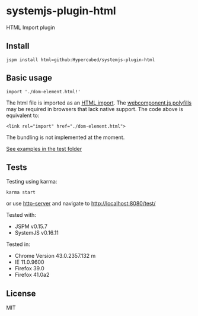 systemjs-plugin-html
===========

HTML Import plugin

## Install

```
jspm install html=github:Hypercubed/systemjs-plugin-html
```

## Basic usage

```
import './dom-element.html!'
```

The html file is imported as an [HTML import](http://www.html5rocks.com/en/tutorials/webcomponents/imports/).  The [webcomponent.js polyfills](http://webcomponents.org/) may be required in browsers that lack native support.  The code above is equivalent to:

```
<link rel="import" href="./dom-element.html">
```

The bundling is not implemented at the moment.

[See examples in the test folder](https://github.com/Hypercubed/systemjs-plugin-html/tree/master/test)

## Tests

Testing using karma:

```
karma start
```

or use [http-server](https://github.com/indexzero/http-server) and navigate to [http://localhost:8080/test/](http://localhost:8080/test/)

Tested with:

* JSPM v0.15.7
* SystemJS v0.16.11

Tested in:

* Chrome Version 43.0.2357.132 m
* IE 11.0.9600
* Firefox 39.0
* Firefox 41.0a2

## License

MIT
